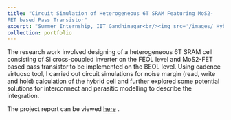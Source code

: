 ```yaml
---
title: "Circuit Simulation of Heterogeneous 6T SRAM Featuring MoS2-
FET based Pass Transistor"
excerpt: "Summer Internship, IIT Gandhinagar<br/><img src='/images/ Hybrid6T_SRAM_3D_View.png'>"
collection: portfolio
---
```


The research work involved designing of a heterogeneous 6T SRAM cell consisting of Si cross-coupled inverter on the FEOL level and MoS2-FET based pass
transistor to be implemented on the BEOL level. Using cadence virtuoso tool, I carried out circuit simulations for noise margin (read, write and hold) calculation
of the hybrid cell and further explored some potential solutions for interconnect and parasitic modelling to describe the integration.

The project report can be viewed [here](https://drive.google.com/file/d/17pyH9LCKRdDWqO42ZnBItracrFRzeE8E/view?usp=sharing) .
